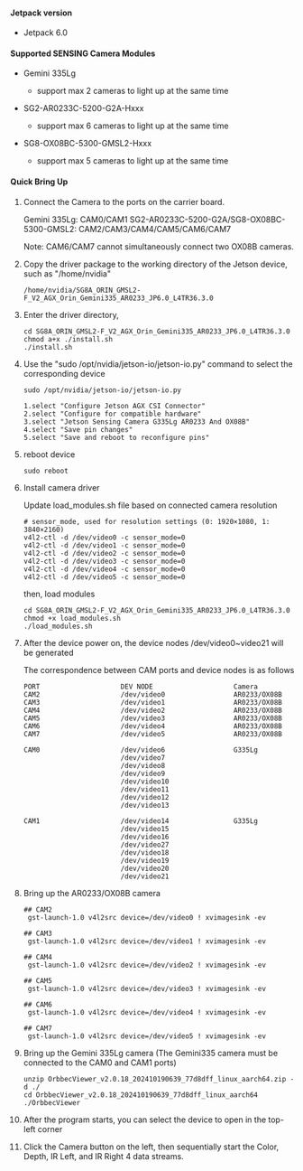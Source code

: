 #### Jetpack version

* Jetpack 6.0

#### Supported SENSING Camera Modules

* Gemini 335Lg

  * support max 2 cameras to light up at the same time
* SG2-AR0233C-5200-G2A-Hxxx

  * support max 6 cameras to light up at the same time
* SG8-OX08BC-5300-GMSL2-Hxxx

  * support max 5 cameras to light up at the same time

#### Quick Bring Up
1. Connect the Camera to the ports on the carrier board.

   Gemini 335Lg: CAM0/CAM1
   SG2-AR0233C-5200-G2A/SG8-OX08BC-5300-GMSL2: CAM2/CAM3/CAM4/CAM5/CAM6/CAM7
   
   Note: CAM6/CAM7 cannot simultaneously connect two OX08B cameras.

2. Copy the driver package to the working directory of the Jetson device, such as "/home/nvidia"

   ```
   /home/nvidia/SG8A_ORIN_GMSL2-F_V2_AGX_Orin_Gemini335_AR0233_JP6.0_L4TR36.3.0
   ```
3. Enter the driver directory,

   ```
   cd SG8A_ORIN_GMSL2-F_V2_AGX_Orin_Gemini335_AR0233_JP6.0_L4TR36.3.0
   chmod a+x ./install.sh
   ./install.sh
   ```
4. Use the "sudo /opt/nvidia/jetson-io/jetson-io.py" command to select the corresponding device

   ```
   sudo /opt/nvidia/jetson-io/jetson-io.py

   1.select "Configure Jetson AGX CSI Connector"
   2.select "Configure for compatible hardware"
   3.select "Jetson Sensing Camera G335Lg AR0233 And OX08B"
   4.select "Save pin changes"
   5.select "Save and reboot to reconfigure pins"
   ```
5. reboot device

   ```
   sudo reboot
   ```
6. Install camera driver

   Update load_modules.sh file based on connected camera resolution
   ```
   # sensor_mode, used for resolution settings (0: 1920×1080, 1: 3840×2160)
   v4l2-ctl -d /dev/video0 -c sensor_mode=0
   v4l2-ctl -d /dev/video1 -c sensor_mode=0
   v4l2-ctl -d /dev/video2 -c sensor_mode=0
   v4l2-ctl -d /dev/video3 -c sensor_mode=0
   v4l2-ctl -d /dev/video4 -c sensor_mode=0
   v4l2-ctl -d /dev/video5 -c sensor_mode=0
   ```

   then, load modules

   ```
   cd SG8A_ORIN_GMSL2-F_V2_AGX_Orin_Gemini335_AR0233_JP6.0_L4TR36.3.0
   chmod +x load_modules.sh
   ./load_modules.sh
   ```
7. After the device power on, the device nodes /dev/video0~video21 will be generated

   The correspondence between CAM ports and device nodes is as follows

    ```
    PORT                    DEV NODE                    Camera
    CAM2                    /dev/video0                 AR0233/OX08B
    CAM3                    /dev/video1                 AR0233/OX08B
    CAM4                    /dev/video2                 AR0233/OX08B
    CAM5                    /dev/video3                 AR0233/OX08B
    CAM6                    /dev/video4                 AR0233/OX08B
    CAM7                    /dev/video5                 AR0233/OX08B

    CAM0                    /dev/video6                 G335Lg
                            /dev/video7
                            /dev/video8
                            /dev/video9
                            /dev/video10
                            /dev/video11
                            /dev/video12
                            /dev/video13

    CAM1                    /dev/video14                G335Lg
                            /dev/video15
                            /dev/video16
                            /dev/video27
                            /dev/video18
                            /dev/video19
                            /dev/video20
                            /dev/video21
    ```
6. Bring up the AR0233/OX08B camera

   ```
   ## CAM2
    gst-launch-1.0 v4l2src device=/dev/video0 ! xvimagesink -ev

   ## CAM3
    gst-launch-1.0 v4l2src device=/dev/video1 ! xvimagesink -ev

   ## CAM4
    gst-launch-1.0 v4l2src device=/dev/video2 ! xvimagesink -ev

   ## CAM5
    gst-launch-1.0 v4l2src device=/dev/video3 ! xvimagesink -ev

   ## CAM6
    gst-launch-1.0 v4l2src device=/dev/video4 ! xvimagesink -ev

   ## CAM7
    gst-launch-1.0 v4l2src device=/dev/video5 ! xvimagesink -ev
   ```
7. Bring up the Gemini 335Lg camera (The Gemini335 camera must be connected to the CAM0 and CAM1 ports) 
  
   ```
   unzip OrbbecViewer_v2.0.18_202410190639_77d8dff_linux_aarch64.zip -d ./
   cd OrbbecViewer_v2.0.18_202410190639_77d8dff_linux_aarch64
   ./OrbbecViewer
   ```
8. After the program starts, you can select the device to open in the top-left corner
9. Click the Camera button on the left, then sequentially start the Color, Depth, IR Left, and IR Right 4 data streams.   
